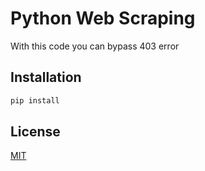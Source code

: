 # Python Web Scraping 

With this code you can bypass 403 error

## Installation

```bash
pip install 
```

## License

[MIT](https://choosealicense.com/licenses/mit/)